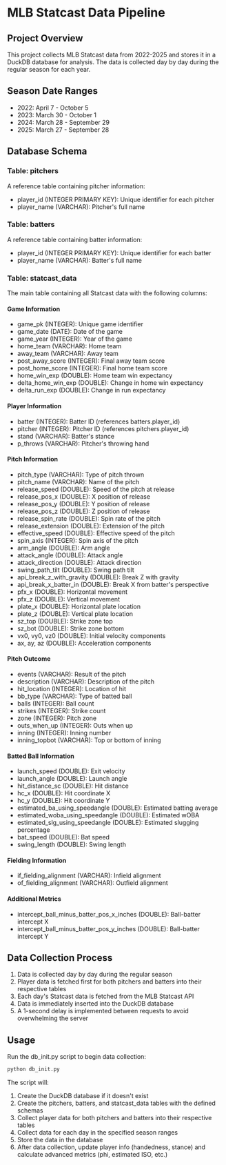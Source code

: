 # MLB Statcast Data Pipeline

## Project Overview
This project collects MLB Statcast data from 2022-2025 and stores it in a DuckDB database for analysis. The data is collected day by day during the regular season for each year.

## Season Date Ranges
- 2022: April 7 - October 5
- 2023: March 30 - October 1
- 2024: March 28 - September 29
- 2025: March 27 - September 28

## Database Schema

### Table: pitchers
A reference table containing pitcher information:
- player_id (INTEGER PRIMARY KEY): Unique identifier for each pitcher
- player_name (VARCHAR): Pitcher's full name

### Table: batters
A reference table containing batter information:
- player_id (INTEGER PRIMARY KEY): Unique identifier for each batter
- player_name (VARCHAR): Batter's full name

### Table: statcast_data
The main table containing all Statcast data with the following columns:

#### Game Information
- game_pk (INTEGER): Unique game identifier
- game_date (DATE): Date of the game
- game_year (INTEGER): Year of the game
- home_team (VARCHAR): Home team
- away_team (VARCHAR): Away team
- post_away_score (INTEGER): Final away team score
- post_home_score (INTEGER): Final home team score
- home_win_exp (DOUBLE): Home team win expectancy
- delta_home_win_exp (DOUBLE): Change in home win expectancy
- delta_run_exp (DOUBLE): Change in run expectancy

#### Player Information
- batter (INTEGER): Batter ID (references batters.player_id)
- pitcher (INTEGER): Pitcher ID (references pitchers.player_id)
- stand (VARCHAR): Batter's stance
- p_throws (VARCHAR): Pitcher's throwing hand

#### Pitch Information
- pitch_type (VARCHAR): Type of pitch thrown
- pitch_name (VARCHAR): Name of the pitch
- release_speed (DOUBLE): Speed of the pitch at release
- release_pos_x (DOUBLE): X position of release
- release_pos_y (DOUBLE): Y position of release
- release_pos_z (DOUBLE): Z position of release
- release_spin_rate (DOUBLE): Spin rate of the pitch
- release_extension (DOUBLE): Extension of the pitch
- effective_speed (DOUBLE): Effective speed of the pitch
- spin_axis (INTEGER): Spin axis of the pitch
- arm_angle (DOUBLE): Arm angle
- attack_angle (DOUBLE): Attack angle
- attack_direction (DOUBLE): Attack direction
- swing_path_tilt (DOUBLE): Swing path tilt
- api_break_z_with_gravity (DOUBLE): Break Z with gravity
- api_break_x_batter_in (DOUBLE): Break X from batter's perspective
- pfx_x (DOUBLE): Horizontal movement
- pfx_z (DOUBLE): Vertical movement
- plate_x (DOUBLE): Horizontal plate location
- plate_z (DOUBLE): Vertical plate location
- sz_top (DOUBLE): Strike zone top
- sz_bot (DOUBLE): Strike zone bottom
- vx0, vy0, vz0 (DOUBLE): Initial velocity components
- ax, ay, az (DOUBLE): Acceleration components

#### Pitch Outcome
- events (VARCHAR): Result of the pitch
- description (VARCHAR): Description of the pitch
- hit_location (INTEGER): Location of hit
- bb_type (VARCHAR): Type of batted ball
- balls (INTEGER): Ball count
- strikes (INTEGER): Strike count
- zone (INTEGER): Pitch zone
- outs_when_up (INTEGER): Outs when up
- inning (INTEGER): Inning number
- inning_topbot (VARCHAR): Top or bottom of inning

#### Batted Ball Information
- launch_speed (DOUBLE): Exit velocity
- launch_angle (DOUBLE): Launch angle
- hit_distance_sc (DOUBLE): Hit distance
- hc_x (DOUBLE): Hit coordinate X
- hc_y (DOUBLE): Hit coordinate Y
- estimated_ba_using_speedangle (DOUBLE): Estimated batting average
- estimated_woba_using_speedangle (DOUBLE): Estimated wOBA
- estimated_slg_using_speedangle (DOUBLE): Estimated slugging percentage
- bat_speed (DOUBLE): Bat speed
- swing_length (DOUBLE): Swing length

#### Fielding Information
- if_fielding_alignment (VARCHAR): Infield alignment
- of_fielding_alignment (VARCHAR): Outfield alignment

#### Additional Metrics
- intercept_ball_minus_batter_pos_x_inches (DOUBLE): Ball-batter intercept X
- intercept_ball_minus_batter_pos_y_inches (DOUBLE): Ball-batter intercept Y

## Data Collection Process
1. Data is collected day by day during the regular season
2. Player data is fetched first for both pitchers and batters into their respective tables
3. Each day's Statcast data is fetched from the MLB Statcast API
4. Data is immediately inserted into the DuckDB database
5. A 1-second delay is implemented between requests to avoid overwhelming the server

## Usage
Run the db_init.py script to begin data collection:
```bash
python db_init.py
```

The script will:
1. Create the DuckDB database if it doesn't exist
2. Create the pitchers, batters, and statcast_data tables with the defined schemas
3. Collect player data for both pitchers and batters into their respective tables
4. Collect data for each day in the specified season ranges
5. Store the data in the database
6. After data collection, update player info (handedness, stance) and calculate advanced metrics (phi, estimated ISO, etc.)
